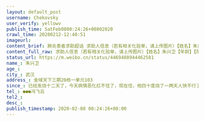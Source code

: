 ```yaml
---
layout: default_post
username: Chekovsky
user_verify: yellowv
publish_time: SatFeb0800:24:26+08002020
crawl_time: 20200212-12:40:51
imageurl: 
content_brief: 肺炎患者求助超话 求助人信息（若有相关化验单，请上传图片）【姓名】朱兴卫【年龄】【所在城市】武汉【所在小区、社区】金域天下三期20栋一单元103【患病时间】已经发烧十二天了，今天病情恶化扛不住了，现在住，他四十度烧了一两天人快不行了，己去人民医院，重症，做了核酸检测，确症【联 ...全文
content_full_raw: 求助人信息（若有相关化验单，请上传图片）【姓名】朱兴卫【年龄】【所在城市】武汉【所在小区、社区】金域天下三期20栋一单元103【患病时间】已经发烧十二天了，今天病情恶化扛不住了，现在住，他四十度烧了一两天人快不行了，己去人民医院，重症，做了核酸检测，确症【联系方式】●●●冯飞云【其他紧急联系人】【病情描述】
status_url: https://m.weibo.cn/status/4469488944462581
name_: 朱兴卫
age_: 
city_: 武汉
address_: 金域天下三期20栋一单元103
since_: 已经发烧十二天了，今天病情恶化扛不住了，现在住，他四十度烧了一两天人快不行了，己去人民医院，重症，做了核酸检测，确症
tel_: ●●●冯飞云
tel2_: 
desc_: 
publish_timestamp: 2020-02-08 00:24:26+08:00
---
```

